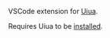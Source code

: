 VSCode extension for [Uiua](https://github.com/uiua-lang/uiua).

Requires Uiua to be [installed](https://uiua.org/install).